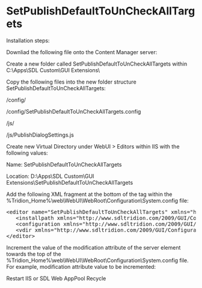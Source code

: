 # SetPublishDefaultToUnCheckAllTargets
Installation steps:

Downliad the following file onto the Content Manager server:

Create a new folder called SetPublishDefaultToUnCheckAllTargets within C:\Apps\SDL Custom\GUI Extensions\

Copy the following files into the new folder structure SetPublishDefaultToUnCheckAllTargets:

/config/

/config/SetPublishDefaultToUnCheckAllTargets.config

/js/

/js/PublishDialogSettings.js

Create new Virtual Directory under WebUI > Editors within IIS with the following values:

Name: SetPublishDefaultToUnCheckAllTargets

Location: D:\Apps\SDL Custom\GUI Extensions\SetPublishDefaultToUnCheckAllTargets

Add the following XML fragment at the bottom of the <editors> tag within the %Tridion_Home%\web\WebUI\WebRoot\Configuration\System.config file:
<pre>
&lt;editor name="SetPublishDefaultToUnCheckAllTargets" xmlns="http://www.sdltridion.com/2009/GUI/Configuration"&gt; 
   &lt;installpath xmlns="http://www.sdltridion.com/2009/GUI/Configuration"&gt;C:\Apps\SDL Custom\Gui Extensions\SetPublishDefaultToUnCheckAllTargets\&lt;/installpath&gt; 
   &lt;configuration xmlns="http://www.sdltridion.com/2009/GUI/Configuration"&gt;config\SetPublishDefaultToUnCheckAllTargets.config&lt;/configuration&gt;
   &lt;vdir xmlns="http://www.sdltridion.com/2009/GUI/Configuration"&gt;SetPublishDefaultToUnCheckAllTargets&lt;/vdir&gt;
&lt;/editor&gt;
</pre>

Increment the value of the modification attribute of the server element towards the top of the %Tridion_Home%\web\WebUI\WebRoot\Configuration\System.config file. 
For example, modification attribute value to be incremented:

<server version="8.5.0.22656" modification="14">

Restart IIS or SDL Web AppPool Recycle
